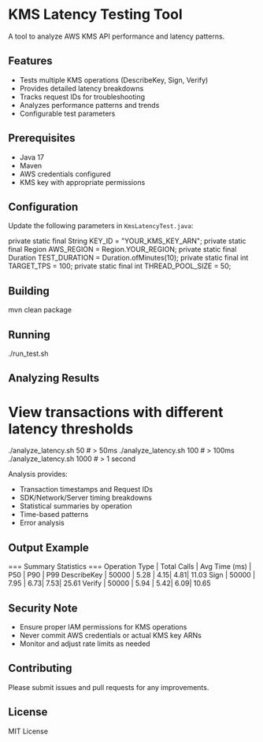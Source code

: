 # KMS Latency Testing Tool

A tool to analyze AWS KMS API performance and latency patterns.

## Features
- Tests multiple KMS operations (DescribeKey, Sign, Verify)
- Provides detailed latency breakdowns
- Tracks request IDs for troubleshooting
- Analyzes performance patterns and trends
- Configurable test parameters

## Prerequisites
- Java 17
- Maven
- AWS credentials configured
- KMS key with appropriate permissions

## Configuration
Update the following parameters in `KmsLatencyTest.java`:

private static final String KEY_ID = "YOUR_KMS_KEY_ARN";
private static final Region AWS_REGION = Region.YOUR_REGION;
private static final Duration TEST_DURATION = Duration.ofMinutes(10);
private static final int TARGET_TPS = 100;
private static final int THREAD_POOL_SIZE = 50;

## Building
mvn clean package

## Running
./run_test.sh

## Analyzing Results
# View transactions with different latency thresholds
./analyze_latency.sh 50   # > 50ms
./analyze_latency.sh 100  # > 100ms
./analyze_latency.sh 1000 # > 1 second

Analysis provides:
- Transaction timestamps and Request IDs
- SDK/Network/Server timing breakdowns
- Statistical summaries by operation
- Time-based patterns
- Error analysis

## Output Example
=== Summary Statistics ===
Operation Type | Total Calls | Avg Time (ms) | P50 | P90 | P99
DescribeKey    | 50000      | 5.28         | 4.15| 4.81| 11.03
Sign          | 50000      | 7.95         | 6.73| 7.53| 25.61
Verify        | 50000      | 5.94         | 5.42| 6.09| 10.65

## Security Note
- Ensure proper IAM permissions for KMS operations
- Never commit AWS credentials or actual KMS key ARNs
- Monitor and adjust rate limits as needed

## Contributing
Please submit issues and pull requests for any improvements.

## License
MIT License
